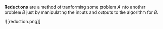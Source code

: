 **Reductions** are a method of tranforming some problem $A$ into another problem $B$ just by manipulating the inputs and outputs to the algorithm for $B$.

![[reduction.png]]

